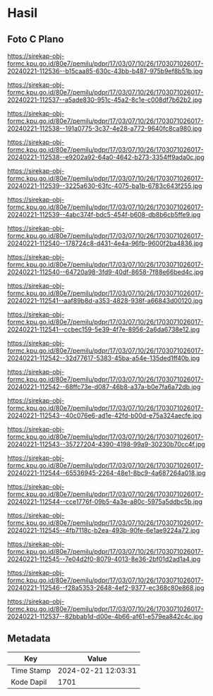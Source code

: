 # Hasil

## Foto C Plano

https://sirekap-obj-formc.kpu.go.id/80e7/pemilu/pdpr/17/03/07/10/26/1703071026017-20240221-112536--b15caa85-630c-43bb-b487-975b9ef8b51b.jpg

https://sirekap-obj-formc.kpu.go.id/80e7/pemilu/pdpr/17/03/07/10/26/1703071026017-20240221-112537--a5ade830-951c-45a2-8c1e-c008df7b62b2.jpg

https://sirekap-obj-formc.kpu.go.id/80e7/pemilu/pdpr/17/03/07/10/26/1703071026017-20240221-112538--191a0775-3c37-4e28-a772-9640fc8ca980.jpg

https://sirekap-obj-formc.kpu.go.id/80e7/pemilu/pdpr/17/03/07/10/26/1703071026017-20240221-112538--e9202a92-64a0-4642-b273-3354ff9ada0c.jpg

https://sirekap-obj-formc.kpu.go.id/80e7/pemilu/pdpr/17/03/07/10/26/1703071026017-20240221-112539--3225a630-63fc-4075-ba1b-6783c643f255.jpg

https://sirekap-obj-formc.kpu.go.id/80e7/pemilu/pdpr/17/03/07/10/26/1703071026017-20240221-112539--4abc374f-bdc5-454f-b608-db8b6cb5ffe9.jpg

https://sirekap-obj-formc.kpu.go.id/80e7/pemilu/pdpr/17/03/07/10/26/1703071026017-20240221-112540--178724c8-d431-4e4a-96fb-9600f2ba4836.jpg

https://sirekap-obj-formc.kpu.go.id/80e7/pemilu/pdpr/17/03/07/10/26/1703071026017-20240221-112540--64720a98-3fd9-40df-8658-7f88e66bed4c.jpg

https://sirekap-obj-formc.kpu.go.id/80e7/pemilu/pdpr/17/03/07/10/26/1703071026017-20240221-112541--aaf89b8d-a353-4828-938f-a66843d00120.jpg

https://sirekap-obj-formc.kpu.go.id/80e7/pemilu/pdpr/17/03/07/10/26/1703071026017-20240221-112541--ccbec159-5e39-4f7e-8956-2a6da6738e12.jpg

https://sirekap-obj-formc.kpu.go.id/80e7/pemilu/pdpr/17/03/07/10/26/1703071026017-20240221-112542--32d77617-5383-45ba-a54e-135ded1ff40b.jpg

https://sirekap-obj-formc.kpu.go.id/80e7/pemilu/pdpr/17/03/07/10/26/1703071026017-20240221-112542--68ffc73e-d087-46b8-a37a-b0e7fa6a72db.jpg

https://sirekap-obj-formc.kpu.go.id/80e7/pemilu/pdpr/17/03/07/10/26/1703071026017-20240221-112543--40c076e6-ad1e-42fd-b00d-e75a324aecfe.jpg

https://sirekap-obj-formc.kpu.go.id/80e7/pemilu/pdpr/17/03/07/10/26/1703071026017-20240221-112543--35727204-4390-4198-99a9-30230b70cc4f.jpg

https://sirekap-obj-formc.kpu.go.id/80e7/pemilu/pdpr/17/03/07/10/26/1703071026017-20240221-112544--65536945-2264-48e1-8bc9-4a687264a018.jpg

https://sirekap-obj-formc.kpu.go.id/80e7/pemilu/pdpr/17/03/07/10/26/1703071026017-20240221-112544--cce1776f-09b5-4a3e-a80c-5975a5ddbc5b.jpg

https://sirekap-obj-formc.kpu.go.id/80e7/pemilu/pdpr/17/03/07/10/26/1703071026017-20240221-112545--4fb7118c-b2ea-493b-90fe-6e1ae9224a72.jpg

https://sirekap-obj-formc.kpu.go.id/80e7/pemilu/pdpr/17/03/07/10/26/1703071026017-20240221-112545--7e04d2f0-8079-4013-8e36-2bf01d2ad1a4.jpg

https://sirekap-obj-formc.kpu.go.id/80e7/pemilu/pdpr/17/03/07/10/26/1703071026017-20240221-112546--f28a5353-2648-4ef2-9377-ec368c80e868.jpg

https://sirekap-obj-formc.kpu.go.id/80e7/pemilu/pdpr/17/03/07/10/26/1703071026017-20240221-112537--82bbab1d-d00e-4b66-af61-e579ea842c4c.jpg


## Metadata

| Key        | Value               |
| ---------- | ------------------- |
| Time Stamp | 2024-02-21 12:03:31 |
| Kode Dapil | 1701                |




